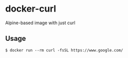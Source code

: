 # docker-curl
Alpine-based image with just curl

## Usage

```console
$ docker run --rm curl -fsSL https://www.google.com/
```
